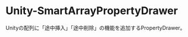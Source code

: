 Unity-SmartArrayPropertyDrawer
==============================

Unityの配列に「途中挿入」「途中削除」の機能を追加するPropertyDrawer。
